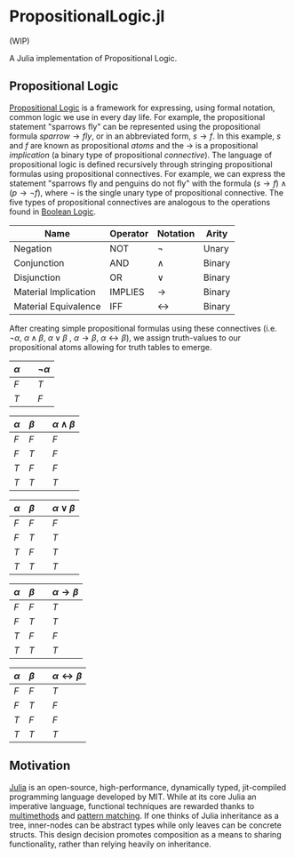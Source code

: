 # PropositionalLogic.jl

(WIP)

A Julia implementation of Propositional Logic.

## Propositional Logic

[Propositional Logic](https://en.wikipedia.org/wiki/Propositional_calculus) is a framework for expressing, using formal notation, 
common logic we use in every day life.
For example, the propositional statement "sparrows fly" can be represented using the propositional formula 
$\textit{sparrow}\rightarrow\textit{fly}$, or in an abbreviated form, $\textit{s}\rightarrow\textit{f}$.
In this example, $\textit{s}$ and $\textit{f}$ are known as propositional _atoms_ and the $\rightarrow$ is a propositional _implication_ (a binary
type of propositional _connective_).
The language of propositional logic is defined recursively through stringing propositional formulas using propositional connectives.
For example, we can express the statement "sparrows fly and penguins do not fly" with the formula $(\textit{s}\rightarrow\textit{f})\land(\textit{p}\rightarrow\neg\textit{f})$,
where $\neg$ is the single unary type of propositional connective.
The five types of propositional connectives are analogous to the operations found in [Boolean Logic](https://en.wikipedia.org/wiki/Boolean_algebra).

| Name                 | Operator | Notation          | Arity  |
|----------------------|----------|-------------------|--------|
| Negation             | NOT      | $\neg$            | Unary  |
| Conjunction          | AND      | $\land$           | Binary |
| Disjunction          | OR       | $\lor$            | Binary |
| Material Implication | IMPLIES  | $\rightarrow$     | Binary |
| Material Equivalence | IFF      | $\leftrightarrow$ | Binary |

After creating simple propositional formulas using these connectives (i.e. $\neg\alpha$, $\alpha\land\beta$, $\alpha\lor\beta$
, $\alpha\rightarrow\beta$, $\alpha\leftrightarrow\beta$), we assign truth-values to our propositional atoms allowing for truth 
tables to emerge.

| $\alpha$ |   | $\neg\alpha$ |
|----------|---|--------------|
| $F$      |   | $T$          |
| $T$      |   | $F$          |

| $\alpha$ | $\beta$ |   | $\alpha\land\beta$ |
|----------|---------|---|--------------------|
| $F$      | $F$     |   | $F$                |
| $F$      | $T$     |   | $F$                |
| $T$      | $F$     |   | $F$                |
| $T$      | $T$     |   | $T$                |

| $\alpha$ | $\beta$ |   | $\alpha\lor\beta$ |
|----------|---------|---|-------------------|
| $F$      | $F$     |   | $F$               |
| $F$      | $T$     |   | $T$               |
| $T$      | $F$     |   | $T$               |
| $T$      | $T$     |   | $T$               |

| $\alpha$ | $\beta$ |   | $\alpha\rightarrow\beta$ |
|----------|---------|---|--------------------------|
| $F$      | $F$     |   | $T$                      |
| $F$      | $T$     |   | $T$                      |
| $T$      | $F$     |   | $F$                      |
| $T$      | $T$     |   | $T$                      |

| $\alpha$ | $\beta$ |   | $\alpha\leftrightarrow\beta$ |
|----------|---------|---|------------------------------|
| $F$      | $F$     |   | $T$                          |
| $F$      | $T$     |   | $F$                          |
| $T$      | $F$     |   | $F$                          |
| $T$      | $T$     |   | $T$                          |

## Motivation

[Julia](https://julialang.org/) is an open-source, high-performance, dynamically typed, jit-compiled programming language developed by MIT.
While at its core Julia an imperative language, functional techniques are rewarded thanks to 
[multimethods](https://en.wikipedia.org/wiki/Multiple_dispatch) and [pattern matching](https://en.wikipedia.org/wiki/Pattern_matching).
If one thinks of Julia inheritance as a tree, inner-nodes can be abstract types while only leaves can be concrete structs.
This design decision promotes composition as a means to sharing functionality, rather than relying heavily on inheritance.

